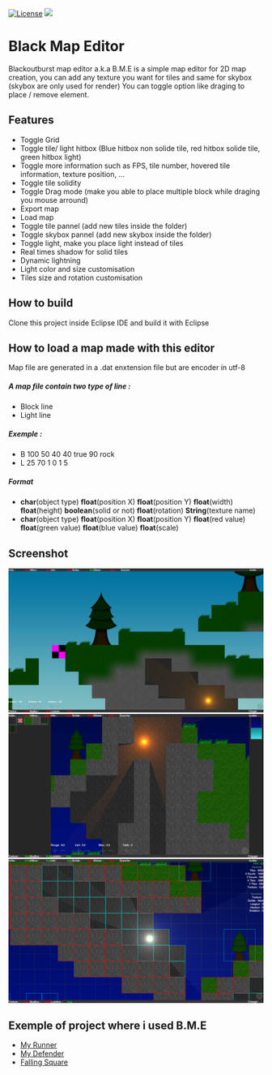 [![License](https://img.shields.io/github/license/Blackoutburst/Black-Map-Editor.svg)](LICENSE)
[<img src="https://img.shields.io/badge/Webpage-B.M.E-blueviolet">](https://www.blackoutburst.com/bme.html)

# Black Map Editor

Blackoutburst map editor a.k.a B.M.E is a simple map editor for 2D map creation, you can add any texture you want for tiles and same for skybox (skybox are only used for render)
You can toggle option like draging to place / remove element.

## Features
- Toggle Grid
- Toggle tile/ light hitbox (Blue hitbox non solide tile, red hitbox solide tile, green hitbox light)
- Toggle more information such as FPS, tile number, hovered tile information, texture position, ...
- Toggle tile solidity
- Toggle Drag mode (make you able to place multiple block while draging you mouse arround)
- Export map
- Load map
- Toggle tile pannel (add new tiles inside the folder)
- Toggle skybox pannel (add new skybox inside the folder)
- Toggle light, make you place light instead of tiles
- Real times shadow for solid tiles
- Dynamic lightning
- Light color and size customisation
- Tiles size and rotation customisation

## How to build
Clone this project inside Eclipse IDE and build it with Eclipse

## How to load a map made with this editor
Map file are generated in a .dat enxtension file but are encoder in utf-8
##### A map file contain two type of line :
- Block line
- Light line

##### Exemple :
- B 100 50 40 40 true 90 rock
- L 25 70 1 0 1 5

##### Format
- **char**(object type) **float**(position X)  **float**(position Y) **float**(width) **float**(height) **boolean**(solid or not) **float**(rotation) **String**(texture name)
- **char**(object type) **float**(position X)  **float**(position Y) **float**(red value) **float**(green value) **float**(blue value) **float**(scale)

## Screenshot
![screen1](/screen1.png)
![screen2](/screen2.png)
![screen1](/screen3.png)

 ## Exemple of project where i used B.M.E
- [My Runner](https://github.com/Blackoutburst/My-Runner)
- [My Defender](https://github.com/Blackoutburst/My_Defender)
- [Falling Square](https://github.com/Blackoutburst/FallingSquare)
